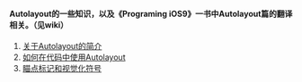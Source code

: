 #### Autolayout的一些知识，以及《Programing iOS9》一书中Autolayout篇的翻译相关。（见wiki）
1. [关于Autolayout的简介](https://github.com/qiuncheng/Autolayout/blob/master/翻译《Programing%20iOS9》-%20Autolayout篇（一）.md)
2. [如何在代码中使用Autolayout](https://github.com/qiuncheng/Autolayout/blob/master/AutoLayout翻译(二)--在代码中使用Autolayout.md)
3. [瞄点标记和视觉化符号](https://github.com/qiuncheng/Autolayout/blob/master/【三】瞄点符号与视觉符号格式.md)